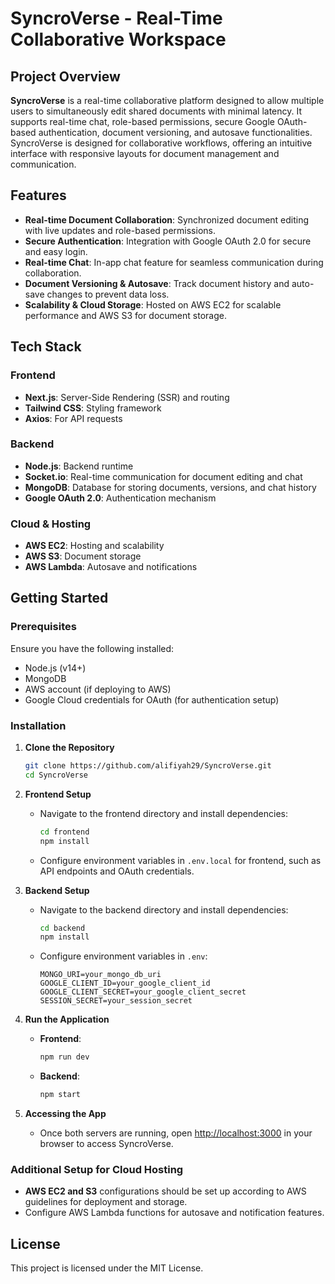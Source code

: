 # SyncroVerse - Real-Time Collaborative Workspace

## Project Overview

**SyncroVerse** is a real-time collaborative platform designed to allow multiple users to simultaneously edit shared documents with minimal latency. It supports real-time chat, role-based permissions, secure Google OAuth-based authentication, document versioning, and autosave functionalities. SyncroVerse is designed for collaborative workflows, offering an intuitive interface with responsive layouts for document management and communication.

## Features

- **Real-time Document Collaboration**: Synchronized document editing with live updates and role-based permissions.
- **Secure Authentication**: Integration with Google OAuth 2.0 for secure and easy login.
- **Real-time Chat**: In-app chat feature for seamless communication during collaboration.
- **Document Versioning & Autosave**: Track document history and auto-save changes to prevent data loss.
- **Scalability & Cloud Storage**: Hosted on AWS EC2 for scalable performance and AWS S3 for document storage.

## Tech Stack

### Frontend

- **Next.js**: Server-Side Rendering (SSR) and routing
- **Tailwind CSS**: Styling framework
- **Axios**: For API requests

### Backend

- **Node.js**: Backend runtime
- **Socket.io**: Real-time communication for document editing and chat
- **MongoDB**: Database for storing documents, versions, and chat history
- **Google OAuth 2.0**: Authentication mechanism

### Cloud & Hosting

- **AWS EC2**: Hosting and scalability
- **AWS S3**: Document storage
- **AWS Lambda**: Autosave and notifications

## Getting Started

### Prerequisites

Ensure you have the following installed:

- Node.js (v14+)
- MongoDB
- AWS account (if deploying to AWS)
- Google Cloud credentials for OAuth (for authentication setup)

### Installation

1. **Clone the Repository**

   ```bash
   git clone https://github.com/alifiyah29/SyncroVerse.git
   cd SyncroVerse
   ```

2. **Frontend Setup**

   - Navigate to the frontend directory and install dependencies:
     ```bash
     cd frontend
     npm install
     ```
   - Configure environment variables in `.env.local` for frontend, such as API endpoints and OAuth credentials.

3. **Backend Setup**

   - Navigate to the backend directory and install dependencies:
     ```bash
     cd backend
     npm install
     ```
   - Configure environment variables in `.env`:
     ```
     MONGO_URI=your_mongo_db_uri
     GOOGLE_CLIENT_ID=your_google_client_id
     GOOGLE_CLIENT_SECRET=your_google_client_secret
     SESSION_SECRET=your_session_secret
     ```

4. **Run the Application**

   - **Frontend**:
     ```bash
     npm run dev
     ```
   - **Backend**:
     ```bash
     npm start
     ```

5. **Accessing the App**
   - Once both servers are running, open [http://localhost:3000](http://localhost:3000) in your browser to access SyncroVerse.

### Additional Setup for Cloud Hosting

- **AWS EC2 and S3** configurations should be set up according to AWS guidelines for deployment and storage.
- Configure AWS Lambda functions for autosave and notification features.

## License

This project is licensed under the MIT License.
